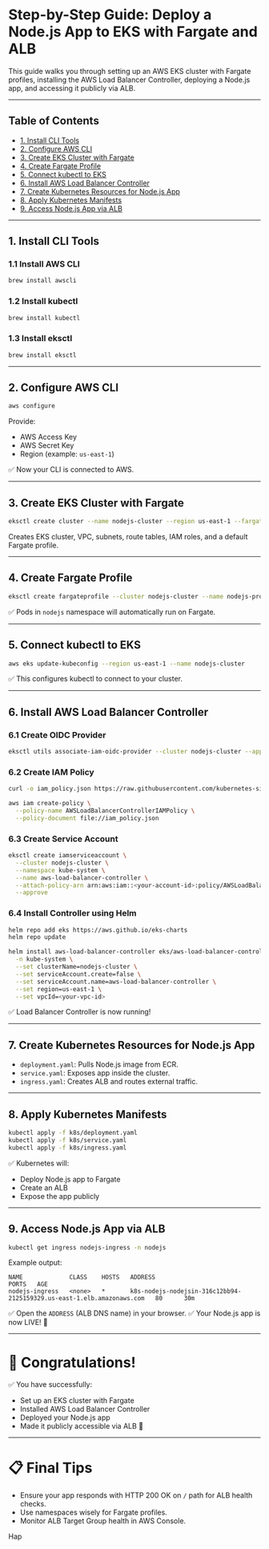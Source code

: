 # Step-by-Step Guide: Deploy a Node.js App to EKS with Fargate and ALB

This guide walks you through setting up an AWS EKS cluster with Fargate profiles, installing the AWS Load Balancer Controller, deploying a Node.js app, and accessing it publicly via ALB.

---

## Table of Contents

- [1. Install CLI Tools](#1-install-cli-tools)
- [2. Configure AWS CLI](#2-configure-aws-cli)
- [3. Create EKS Cluster with Fargate](#3-create-eks-cluster-with-fargate)
- [4. Create Fargate Profile](#4-create-fargate-profile)
- [5. Connect kubectl to EKS](#5-connect-kubectl-to-eks)
- [6. Install AWS Load Balancer Controller](#6-install-aws-load-balancer-controller)
- [7. Create Kubernetes Resources for Node.js App](#7-create-kubernetes-resources-for-nodejs-app)
- [8. Apply Kubernetes Manifests](#8-apply-kubernetes-manifests)
- [9. Access Node.js App via ALB](#9-access-nodejs-app-via-alb)

---

## 1. Install CLI Tools

### 1.1 Install AWS CLI
```bash
brew install awscli
```

### 1.2 Install kubectl
```bash
brew install kubectl
```

### 1.3 Install eksctl
```bash
brew install eksctl
```

---

## 2. Configure AWS CLI
```bash
aws configure
```
Provide:
- AWS Access Key
- AWS Secret Key
- Region (example: `us-east-1`)

✅ Now your CLI is connected to AWS.

---

## 3. Create EKS Cluster with Fargate
```bash
eksctl create cluster --name nodejs-cluster --region us-east-1 --fargate
```
Creates EKS cluster, VPC, subnets, route tables, IAM roles, and a default Fargate profile.

---

## 4. Create Fargate Profile
```bash
eksctl create fargateprofile --cluster nodejs-cluster --name nodejs-profile --namespace nodejs
```
✅ Pods in `nodejs` namespace will automatically run on Fargate.

---

## 5. Connect kubectl to EKS
```bash
aws eks update-kubeconfig --region us-east-1 --name nodejs-cluster
```
✅ This configures kubectl to connect to your cluster.

---

## 6. Install AWS Load Balancer Controller

### 6.1 Create OIDC Provider
```bash
eksctl utils associate-iam-oidc-provider --cluster nodejs-cluster --approve
```

### 6.2 Create IAM Policy
```bash
curl -o iam_policy.json https://raw.githubusercontent.com/kubernetes-sigs/aws-load-balancer-controller/main/docs/install/iam_policy.json

aws iam create-policy \
  --policy-name AWSLoadBalancerControllerIAMPolicy \
  --policy-document file://iam_policy.json
```

### 6.3 Create Service Account
```bash
eksctl create iamserviceaccount \
  --cluster nodejs-cluster \
  --namespace kube-system \
  --name aws-load-balancer-controller \
  --attach-policy-arn arn:aws:iam::<your-account-id>:policy/AWSLoadBalancerControllerIAMPolicy \
  --approve
```

### 6.4 Install Controller using Helm
```bash
helm repo add eks https://aws.github.io/eks-charts
helm repo update

helm install aws-load-balancer-controller eks/aws-load-balancer-controller \
  -n kube-system \
  --set clusterName=nodejs-cluster \
  --set serviceAccount.create=false \
  --set serviceAccount.name=aws-load-balancer-controller \
  --set region=us-east-1 \
  --set vpcId=<your-vpc-id>
```

✅ Load Balancer Controller is now running!

---

## 7. Create Kubernetes Resources for Node.js App

- `deployment.yaml`: Pulls Node.js image from ECR.
- `service.yaml`: Exposes app inside the cluster.
- `ingress.yaml`: Creates ALB and routes external traffic.

---

## 8. Apply Kubernetes Manifests
```bash
kubectl apply -f k8s/deployment.yaml
kubectl apply -f k8s/service.yaml
kubectl apply -f k8s/ingress.yaml
```

✅ Kubernetes will:
- Deploy Node.js app to Fargate
- Create an ALB
- Expose the app publicly

---

## 9. Access Node.js App via ALB
```bash
kubectl get ingress nodejs-ingress -n nodejs
```

Example output:
```plaintext
NAME             CLASS    HOSTS   ADDRESS                                                                PORTS   AGE
nodejs-ingress   <none>   *       k8s-nodejs-nodejsin-316c12bb94-2125159329.us-east-1.elb.amazonaws.com   80      30m
```

✅ Open the `ADDRESS` (ALB DNS name) in your browser.
✅ Your Node.js app is now LIVE! 🎉

---

# 🎯 Congratulations!

✅ You have successfully:
- Set up an EKS cluster with Fargate
- Installed AWS Load Balancer Controller
- Deployed your Node.js app
- Made it publicly accessible via ALB 🚀

---

# 📋 Final Tips
- Ensure your app responds with HTTP 200 OK on `/` path for ALB health checks.
- Use namespaces wisely for Fargate profiles.
- Monitor ALB Target Group health in AWS Console.

Hap
